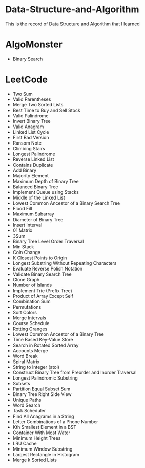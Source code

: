 # Data-Structure-and-Algorithm
  This is the record of Data Structure and Algorithm that I learned

# AlgoMonster
- Binary Search

# LeetCode
- Two Sum
- Valid Parentheses
- Merge Two Sorted Lists
- Best Time to Buy and Sell Stock
- Valid Palindrome
- Invert Binary Tree
- Valid Anagram
- Linked List Cycle
- First Bad Version
- Ransom Note
- Climbing Stairs
- Longest Palindrome
- Reverse Linked List
- Contains Duplicate
- Add Binary
- Majority Element
- Maximum Depth of Binary Tree
- Balanced Binary Tree
- Implement Queue using Stacks
- Middle of the Linked List
- Lowest Common Ancestor of a Binary Search Tree
- Flood Fill
- Maximum Subarray
- Diameter of Binary Tree
- Insert Interval
- 01 Matrix
- 3Sum
- Binary Tree Level Order Traversal
- Min Stack
- Coin Change
- K Closest Points to Origin
- Longest Substring Without Repeating Characters
- Evaluate Reverse Polish Notation
- Validate Binary Search Tree
- Clone Graph
- Number of Islands
- Implement Trie (Prefix Tree)
- Product of Array Except Self
- Combination Sum
- Permutations
- Sort Colors
- Merge Intervals
- Course Schedule
- Rotting Oranges
- Lowest Common Ancestor of a Binary Tree
- Time Based Key-Value Store
- Search in Rotated Sorted Array
- Accounts Merge
- Word Break
- Spiral Matrix
- String to Integer (atoi)
- Construct Binary Tree from Preorder and Inorder Traversal
- Longest Palindromic Substring
- Subsets
- Partition Equal Subset Sum
- Binary Tree Right Side View
- Unique Paths
- Word Search
- Task Scheduler
- Find All Anagrams in a String
- Letter Combinations of a Phone Number
- Kth Smallest Element in a BST
- Container With Most Water
- Minimum Height Trees
- LRU Cache
- Minimum Window Substring
- Largest Rectangle in Histogram
- Merge k Sorted Lists




  

